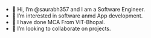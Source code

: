 - 👋 Hi, I’m @saurabh357 and I am a Software Engineer.
- 👀 I’m interested in software anmd App development.
- 🌱 I have done MCA From VIT-Bhopal.
- 💞️ I’m looking to collaborate on projects.


<!---
saurabh357/saurabh357 is a ✨ special ✨ repository because its `README.md` (this file) appears on your GitHub profile.
You can click the Preview link to take a look at your changes.
--->
